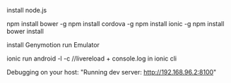 install node.js

npm install bower -g
npm install cordova -g
npm install ionic -g
npm install
bower install

install Genymotion
run Emulator

ionic run android -l -c      //livereload + console.log in ionic cli

Debugging on your host: "Running dev server:  http://192.168.96.2:8100"